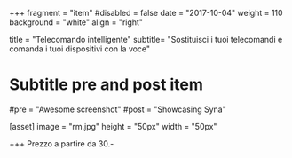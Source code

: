 +++
fragment = "item"
#disabled = false
date = "2017-10-04"
weight = 110
background = "white"
align = "right"

title = "Telecomando intelligente"
subtitle= "Sostituisci i tuoi telecomandi e comanda i tuoi dispositivi con la voce"

# Subtitle pre and post item
#pre = "Awesome screenshot"
#post = "Showcasing Syna"

[asset]
  image = "rm.jpg"
  height = "50px"
  width = "50px"
  
+++
Prezzo a partire da 30.-